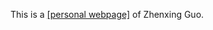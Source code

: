 This is a [[personal webpage]]( https://zhenxingguo0015.github.io/ZhenxingGuo.github.io/) of Zhenxing Guo.
